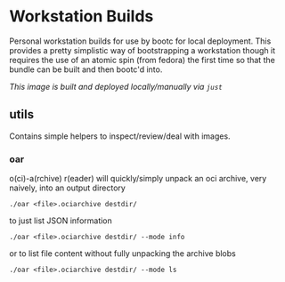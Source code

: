 Workstation Builds
===

Personal workstation builds for use by bootc for local deployment.
This provides a pretty simplistic way of bootstrapping a workstation
though it requires the use of an atomic spin (from fedora) the first
time so that the bundle can be built and then bootc'd into.

_This image is built and deployed locally/manually via `just`_

## utils

Contains simple helpers to inspect/review/deal with images.

### oar

o(ci)-a(rchive) r(eader) will quickly/simply unpack an oci archive,
very naively, into an output directory

```
./oar <file>.ociarchive destdir/
```

to just list JSON information
```
./oar <file>.ociarchive destdir/ --mode info
```

or to list file content without fully unpacking the archive blobs
```
./oar <file>.ociarchive destdir/ --mode ls
```
